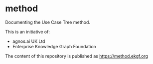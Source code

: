 # method

Documenting the Use Case Tree method.

This is an initiative of:

- agnos.ai UK Ltd
- Enterprise Knowledge Graph Foundation

The content of this repository is published as https://method.ekgf.org
